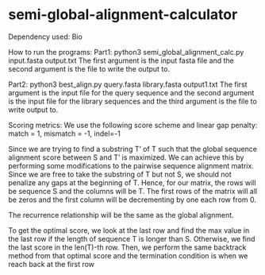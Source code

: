 # semi-global-alignment-calculator
Dependency used: 
Bio 

How to run the programs:
Part1:
python3 semi_global_alignment_calc.py input.fasta output.txt
The first argument is the input fasta file and the second argument is the file to write the output to.

Part2: 
python3 best_align.py query.fasta library.fasta output1.txt
The first argument is the input file for the query sequence and the second argument is the input file for the library sequences and the third argument is the file to write output to. 

Scoring metrics: 
We use the following score scheme and linear gap penalty: match = 1, mismatch = -1, indel=-1

Since we are trying to find a substring T’ of T such that the global sequence alignment score between S and T’ is maximized. We can achieve this by performing some modifications to the pairwise sequence alignment matrix. Since we are free to take the substring of T but not S, we should not penalize any gaps at the beginning of T. Hence, for our matrix, the rows will be sequence S and the columns will be T. The first rows of the matrix will all be zeros and the first column will be decrementing by one each row from 0. 

The recurrence relationship will be the same as the global alignment. 

To get the optimal score, we look at the last row and find the max value in the last row if the length of sequence T is longer than S. Otherwise, we find the last score in the len(T)-th row.  Then, we perform the same backtrack method from that optimal score and the termination condition is when we reach back at the first row

